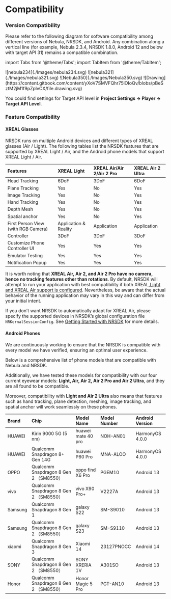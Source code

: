# Compatibility

### Version Compatibility

Please refer to the following diagram for software compatibility among different versions of Nebula, NRSDK, and Android. Any combination along a vertical line (for example, Nebula 2.3.4, NRSDK 1.8.0, Android 12 and below with target API 31) remains a compatible combination.

import Tabs from '@theme/Tabs';
import TabItem from '@theme/TabItem';

<Tabs>

  <TabItem value="Nebula 2.3.4" label="Nebula 2.3.4">
    ![nebula234](./Images/nebula234.svg)
  </TabItem>
  <TabItem value="Nebula 3.2.1" label="Nebula 3.2.1">
    ![nebula321](./Images/nebula321.svg)
  </TabItem>
  <TabItem value="Nebula 3.5.0" label="Nebula 3.5.0">
    ![Nebula350](./Images/Nebula350.svg)
  </TabItem>

  <TabItem value="Nebula 3.8.0" label="Nebula 3.8.0">
    ![Drawing](https://content.gitbook.com/content/yXoV7SMVFQhr75lOIoQv/blobs/pBeSztM2jM1f9pZplvCX/file.drawing.svg)
  </TabItem>

</Tabs>





You could find settings for Target API level in **Project Settings -> Player -> Target API Level**.

### Feature Compatibility

#### XREAL Glasses

NRSDK runs on multiple Android devices and different types of XREAL glasses (Air / Light). The following tables list the NRSDK features that are supported by XREAL Light / Air, and the Android phone models that support XREAL Light / Air.



| Features                            | XREAL Light           | XREAL Air/Air 2/Air 2 Pro | XREAL Air 2 Ultra |
| :---------------------------------- | :-------------------- | :------------------------ | :---------------- |
| Head Tracking                       | 6DoF                  | 3DoF                      | 6DoF              |
| Plane Tracking                      | Yes                   | No                        | Yes               |
| Image Tracking                      | Yes                   | No                        | Yes               |
| Hand Tracking                       | Yes                   | No                        | Yes               |
| Depth Mesh                          | Yes                   | No                        | Yes               |
| Spatial anchor                      | Yes                   | No                        | Yes               |
| First Person View (with RGB Camera) | Application & Reality | Application               | Application       |
| Controller                          | 3DoF                  | 3DoF                      | 3DoF              |
| Customize Phone Controller UI       | Yes                   | Yes                       | Yes               |
| Emulator Testing                    | Yes                   | Yes                       | Yes               |
| Notification Popup                  | Yes                   | Yes                       | Yes               |

It is worth noting that **XREAL Air, Air 2, and Air 2 Pro have no camera, hence no tracking features other than rotations**. By default, NRSDK will attempt to run your application with best compatibility if both XREAL[ Light and XREAL Air support is configured](https://xreal.gitbook.io/nrsdk/nrsdk-fundamentals/quickstart-for-android#configure-adapted-devices-optional). Nevertheless, be aware that the actual behavior of the running application may vary in this way and can differ from your initial intent.

If you don’t want NRSDK to automatically adapt for XREAL Air, please specify the supported devices in NRSDK’s global configuration file `NRKernalSessionConfig`. See [Getting Started with NRSDK](https://xreal.gitbook.io/nrsdk/nrsdk-fundamentals/quickstart-for-android) for more details.



#### Android Phones

 We are continuously working to ensure that the NRSDK is compatible with every model we have verified, ensuring an optimal user experience. 

Below is a comprehensive list of phone models that are compatible with Nebula and NRSDK. 

Additionally, we have tested these models for compatibility with our four current eyewear models: **Light, Air, Air 2, Air 2 Pro and Air 2 Ultra**, and they are all found to be compatible. 

Moreover, compatibility with **Light and Air 2 Ultra** also means that features such as hand tracking, plane detection, meshing, image tracking, and spatial anchor will work seamlessly on these phones.



| Brand   | Chip                                   | Model Name         | Model Number | Android Version |
| :------ | :------------------------------------- | :----------------- | :----------- | :-------------- |
| HUAWEI  | Kirin 9000 5G (5 nm)                   | huawei mate 40 pro | NOH-AN01     | HarmonyOS 4.0.0 |
| HUAWEI  | Qualcomm Snapdragon 8+ Gen 14G         | huawei P60 Pro     | MNA-ALOO     | HarmonyOS 4.0.0 |
| OPPO    | Qualcomm Snapdragon 8 Gen 2 （SM8550） | oppo find X6 Pro   | PGEM10       | Android 13      |
| vivo    | Qualcomm Snapdragon 8 Gen 2 （SM8550） | vivo X90 Pro+      | V2227A       | Android 13      |
| Samsung | Qualcomm Snapdragon 8 Gen 1            | galaxy S22         | SM-S9010     | Android 13      |
| Samsung | Qualcomm Snapdragon 8 Gen 2 （SM8550） | galaxy S23         | SM-S9110     | Android 13      |
| xiaomi  | Qualcomm Snapdragon 8 Gen 3            | Xiaomi 14          | 23127PNOCC   | Android 14      |
| SONY    | Qualcomm Snapdragon 8 Gen 2 （SM8550） | SONY XRERIA 1V     | A301SO       | Android 13      |
| Honor   | Qualcomm Snapdragon 8 Gen 2 （SM8550） | Honor Magic 5 Pro  | PGT-AN10     | Android 13      |